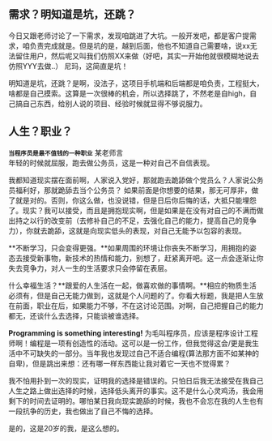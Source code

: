 需求？明知道是坑，还跳？
---
  今日又跟老师讨论了一下需求，发现咱跳进了大坑。一般开发吧，都是客户提需求，咱负责完成就是。但是坑的是，越到后面，他也不知道自己需要啥，说xx无法留住用户，然后呢又叫我们仿照XX来做（好吧，其实一开始他就很模糊地说去仿照YYY去做..） 尼玛，这简直是坑！
  
  明知道是坑，还跳？是啊，没法子，这项目手机端和后端都是咱负责，工程挺大，啥都是自己摸索。这算是一次很棒的机会，所以选择跳了，不然老是自high，自己搞自己东西，给别人说的项目、经验时候就显得不够说服力。

人生？职业？
---
  **`当程序员是最不值钱的一种职业`** 某老师言  
  年轻的时候就屈服，跑去做公务员，这是一种对自己不自信表现。  
 
  我都知道现实摆在面前啊，人家说入党好，那就跑去跪舔做个党员么？人家说公务员福利好，那就跪舔去当个公务员？ 如果前面是你想要的结果，那无可厚非，做了就是对的。否则，你这么做，也没说错，但是日后你后悔的话，大抵只能埋怨了。现实？我可以接受，而且是拥抱现实啊，但是如果是在没有对自己的不满而做出持之以行的改变前（去修补自己的不足，去强化自己的能力，提高自己的竞争力），你就去跪舔，这就是向现实低头的表现，对自己无能予以包容的表现。  

  **不断学习，只会变得更强。**如果周围的环境让你丧失不断学习，用拥抱的姿态去接受新事物，新技术的热情和能力，别想了，赶紧离开吧。这一点会逐渐让你失去竞争力，对人一生的生活要求只会停留在表层。

  什么幸福生活？**跟爱的人生活在一起，做喜欢做的事情啊。**相应的物质生活必须有，但是自己无能力做到，这就是个人问题的了。你看大标题，我是把人生放在前面，职业在后，如果能力不够，不在这讨论范围。对啊，自己把握自己的能力都无，还谈什么去选择，只能谈被谁选择。

  **Programming is something interesting!** 为毛叫程序员，应该是程序设计工程师啊！编程是一项有创造性的活动。这可以是一份工作，但我觉得这会/更是我生活中不可缺失的一部分。当年我也发现过自己不适合编程(算法那方面不如某神的自卑)，但是跳出来想：还有哪一样东西能让我对着它一天也不觉得累？
 
  我不怕用扑到一次的现实，证明我的选择是错误的。只怕日后我无法接受在我自己人生之路上做出选择的时候，选择低头离开的事实。这不是什么心灵鸡汤，我会用剩下的时间去证明的。哪怕某日我向现实跪舔的时候，我也不会忘在我的人生也有一段抗争的历史，我也做出了自己不悔的选择。

  是的，这是20岁的我，是这么想的。
  
  
   
   